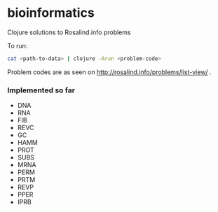 # bioinformatics
Clojure solutions to Rosalind.info problems

To run:
```bash
cat <path-to-data> | clojure -Arun <problem-code>
```

Problem codes are as seen on http://rosalind.info/problems/list-view/ .

### Implemented so far
- DNA
- RNA
- FIB
- REVC
- GC
- HAMM
- PROT
- SUBS
- MRNA
- PERM
- PRTM
- REVP
- PPER
- IPRB